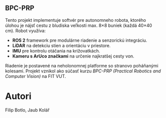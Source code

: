 ## BPC-PRP

Tento projekt implementuje softvér pre autonomneho robota, ktorého úlohou je nájsť cestu z bludiska veľkosti max. 8×8 buniek (každá 40×40 cm). Robot využíva:

- **ROS 2** framework pre modulárne riadenie a senzorickú integráciu.
- **LiDAR** na detekciu stien a orientáciu v priestore.
- **IMU** pre kontrolu otáčania na križovatkách.
- **Kameru s ArUco značkami** na určenie najkratšej cesty von.

Riadenie je postavené na neholonomnej platforme so stranovo poháňanými kolesami. Projekt vznikol ako súčasť kurzu *BPC-PRP (Practical Robotics and Computer Vision)* na FIT VUT.

# Autori 
Filip Botlo, Jaub Kolář 

